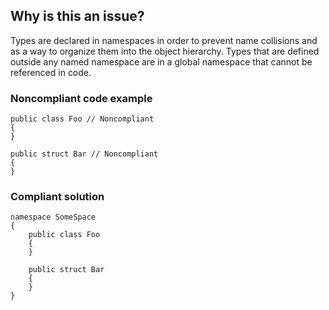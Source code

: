 ## Why is this an issue?

Types are declared in namespaces in order to prevent name collisions and as a way to organize them into the object hierarchy. Types that are
defined outside any named namespace are in a global namespace that cannot be referenced in code.

### Noncompliant code example

    public class Foo // Noncompliant
    {
    }
    
    public struct Bar // Noncompliant
    {
    }

### Compliant solution

    namespace SomeSpace
    {
        public class Foo
        {
        }
    
        public struct Bar
        {
        }
    }